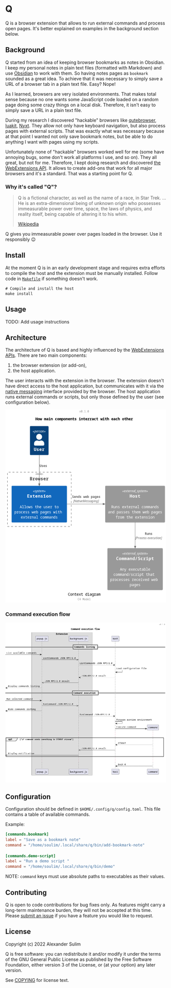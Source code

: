 # Q

Q is a browser extension that allows to run external commands and process open
pages. It's better explained on examples in the background section below.

## Background

Q started from an idea of keeping browser bookmarks as notes in Obsidian. I
keep my personal notes in plain text files (formatted with Markdown) and use
[Obsidian](https://obsidian.md/) to work with them. So having notes pages as
`bookmark` sounded as a great idea. To achieve that it was necessary to simply
save a URL of a browser tab in a plain text file. Easy? Nope!

As I learned, browsers are very isolated environments. That makes total sense
because no one wants some JavaScript code loaded on a random page doing some
crazy things on a local disk. Therefore, it isn't easy to simply save a URL in a
plain text file.

During my research I discovered "hackable" browsers like
[qutebrowser](https://qutebrowser.org/), [luakit](https://luakit.github.io/),
[Nyxt](https://nyxt.atlas.engineer/). They allow not only have keyboard
navigation, but also process pages with external scripts. That was exactly what
was necessary because at that point I wanted not only save bookmark notes, but
be able to do anything I want with pages using my scripts.

Unfortunately none of "hackable" browsers worked well for me (some have
annoying bugs, some don't work all platforms I use, and so on). They all great,
but not for me. Therefore, I kept doing research and discovered [the
WebExtensions
API][webextensions-api].
It allows to create add-ons that work for all major browsers and it's a
standard. That was a starting point for Q.

### Why it's called "Q"?

> Q is a fictional character, as well as the name of a race, in Star Trek. ...
> He is an extra-dimensional being of unknown origin who possesses immeasurable
> power over time, space, the laws of physics, and reality itself, being
> capable of altering it to his whim.
>
> [Wikipedia](<https://en.wikipedia.org/wiki/Q_(Star_Trek)>)

Q gives you immeasurable power over pages loaded in the browser. Use it
responsibly :wink:

## Install

At the moment Q is in an early development stage and requires extra efforts to
compile the host and the extension must be manually installed. Follow code in
[`Makefile`](Makefile) if something doesn't work.

```shell
# Compile and install the host
make install
```

## Usage

TODO: Add usage instructions

## Architecture

The architecture of Q is based and highly influenced by the [WebExtensions
APIs][webextensions-api]. There are two main components:

1. the browser extension (or add-on),
2. the host application.

The user interacts with the extension in the browser. The extension doesn't
have direct access to the host application, but communicates with it via the
[native messaging][native-messaging] interface provided by the browser. The
host application runs external commands or scripts, but only those defined by
the user (see configuration below).

![System context diagram][diagram-system-context]

### Command execution flow

![Command execution flow][diagram-command-execution]

## Configuration

Configuration should be defined in `$HOME/.config/q/config.toml`. This file
contains a table of available commands.

Example:

```toml
[commands.bookmark]
label = "Save as a bookmark note"
command = "/home/soulim/.local/share/q/bin/add-bookmark-note"

[commands.demo-script]
label = "Run a demo script "
command = "/home/soulim/.local/share/q/bin/demo"
```

NOTE: `command` keys must use absolute paths to executables as their values.

## Contributing

Q is open to code contributions for bug fixes only. As features might carry a
long-term maintenance burden, they will not be accepted at this time. Please
[submit an issue](https://github.com/soulim/q/issues) if you have a feature you
would like to request.

## License

Copyright (c) 2022 Alexander Sulim

Q is free software: you can redistribute it and/or modify it under the terms of
the GNU General Public License as published by the Free Software Foundation,
either version 3 of the License, or (at your option) any later version.

See [COPYING](COPYING) for license text.

[webextensions-api]: https://developer.mozilla.org/en-US/docs/Mozilla/Add-ons/WebExtensions/Browser_support_for_JavaScript_APIs
[native-messaging]: https://developer.mozilla.org/en-US/docs/Mozilla/Add-ons/WebExtensions/Native_messaging
[diagram-system-context]: docs/context.puml.png
[diagram-command-execution]: docs/command-execution.puml.png
